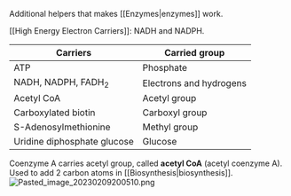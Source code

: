 Additional helpers that makes \[\[Enzymes|enzymes]] work.

\[\[High Energy Electron Carriers]]: NADH and NADPH.

| Carriers                      | Carried group                |
| ----------------------------- | ----------------------- |
| ATP                           | Phosphate               |
| NADH, NADPH, FADH<sub>2</sub> | Electrons and hydrogens |
| Acetyl CoA                    | Acetyl group            |
| Carboxylated biotin           | Carboxyl group          |
| S-Adenosylmethionine          | Methyl group            |
| Uridine diphosphate glucose   | Glucose                        |

Coenzyme A carries acetyl group, called <b>acetyl CoA</b> (acetyl coenzyme A). Used to add 2 carbon atoms in \[\[Biosynthesis|biosynthesis]].
![Pasted\_image\_20230209200510.png](pasted_image_20230209200510.png)
